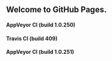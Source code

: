 ## Welcome to GitHub Pages.

#### AppVeyor CI (build 1.0.250)

#### Travis CI (build 409)

#### AppVeyor CI (build 1.0.251)
